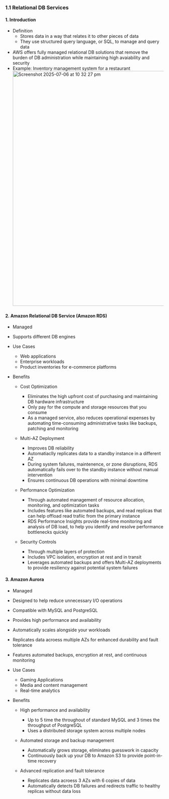 ### 1.1 Relational DB Services

#### 1. Introduction
- Definition
  - Stores data in a way that relates it to other pieces of data
  - They use structured query language, or SQL, to manage and query data
- AWS offers fully managed relational DB solutions that remove the burden of DB administration while maintaining high avaiability and security
- Example: Inventory management system for a restaurant
  <img width="744" alt="Screenshot 2025-07-06 at 10 32 27 pm" src="https://github.com/user-attachments/assets/385dfc46-302d-4a2a-bc1b-9b8f27ebc11d" />

#### 2. Amazon Relational DB Service (Amazon RDS)
- Managed
- Supports different DB engines

- Use Cases
  - Web applications
  - Enterprise workloads
  - Product inventories for e-commerce platforms

- Benefits
  - Cost Optimization
    - Eliminates the high upfront cost of purchasing and maintaining DB hardware infrastructure
    - Only pay for the compute and storage resources that you consume
    - As a managed service, also reduces operational expenses by automating time-consuming administrative tasks like backups, patching and monitoring
   
   - Multi-AZ Deployment
     - Improves DB reliability
     - Automatiaclly replicates data to a standby instance in a different AZ
     - During system failures, maintenence, or zone disruptions, RDS automatically fails over to the standby instance without manual intervention
     - Ensures continuous DB operations with minimal downtime

  - Performance Optimization
    - Through automated management of resource allocation, monitoring, and optimization tasks
    - Includes features like automated backups, and read replicas that can help offload read trafiic from the primary instance
    - RDS Performance Insights provide real-time monitoring and analysis of DB load, to help you identify and resolve performance bottlenecks quickly
   
  - Security Controls
    - Through multiple layers of protection
    - Includes VPC isolation, encryption at rest and in transit
    - Leverages automated backups and offers Multi-AZ deployments to provide resiliency against potential system failures
   
#### 3. Amazon Aurora
- Managed
- Designed to help reduce unnecessary I/O operations
- Compatible with MySQL and PostgreSQL
- Provides high performance and availability
- Automatically scales alongside your workloads
- Replicates data acroess multiple AZs for enhanced durability and fault tolerance
- Features automated backups, encryption at rest, and continuous monitoring

- Use Cases
  - Gaming Applications
  - Media and content management
  - Real-time analytics
 
- Benefits
  - High performance and availability
    - Up to 5 time the throughout of standard MySQL and 3 times the throughput of PostgreSQL
    - Uses a distributed storage system across multiple nodes
   
  - Automated storage and backup management
    - Automatically grows storage, eliminates guesswork in capacity
    - Continuously back up your DB to Amazon S3 to provide point-in-time recovery

  - Advanced replication and fault tolerance
    - Replicates data acroess 3 AZs with 6 copies of data
    - Automatically detects DB failures and redirects traffic to healthy replicas without data loss
  
